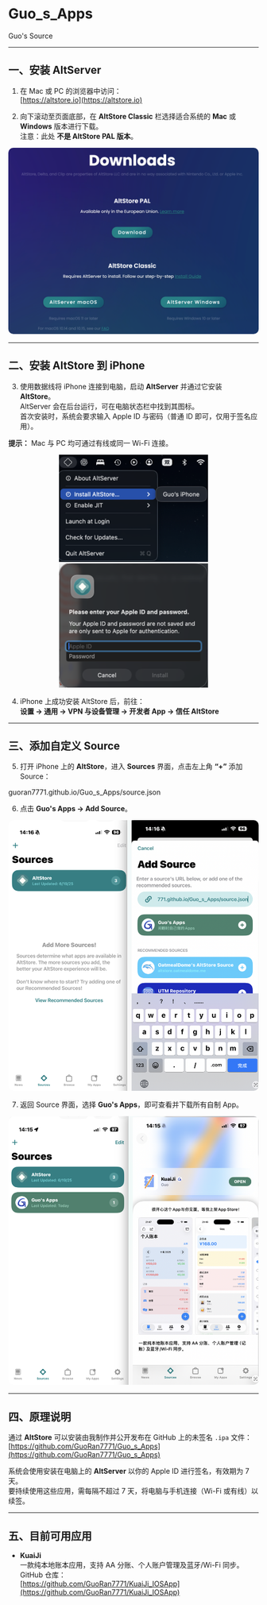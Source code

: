 # Guo_s_Apps  
Guo's Source  

---

## 一、安装 AltServer

1. 在 Mac 或 PC 的浏览器中访问：  
   [https://altstore.io](https://altstore.io)

2. 向下滚动至页面底部，在 **AltStore Classic** 栏选择适合系统的 **Mac** 或 **Windows** 版本进行下载。  
   注意：此处 **不是 AltStore PAL 版本**。  

<p align="center">
  <img src="./assets/Source_assets/j1.png" alt="下载页面示例" style="border-radius:10px;">
</p>

---

## 二、安装 AltStore 到 iPhone

3. 使用数据线将 iPhone 连接到电脑，启动 **AltServer** 并通过它安装 **AltStore**。  
   AltServer 会在后台运行，可在电脑状态栏中找到其图标。  
   首次安装时，系统会要求输入 Apple ID 与密码（普通 ID 即可，仅用于签名应用）。

**提示：** Mac 与 PC 均可通过有线或同一 Wi-Fi 连接。  

<div align="center">
  <img src="./assets/Source_assets/j2.png" width="300"/>
  <img src="./assets/Source_assets/j3.png" width="300"/>
</div>

4. iPhone 上成功安装 AltStore 后，前往：  
   **设置 → 通用 → VPN 与设备管理 → 开发者 App → 信任 AltStore**

---

## 三、添加自定义 Source

5. 打开 iPhone 上的 **AltStore**，进入 **Sources** 界面，点击左上角 **“+”** 添加 Source：  

guoran7771.github.io/Guo_s_Apps/source.json


6. 点击 **Guo's Apps → Add Source**。

<p align="center">
<img src="./assets/Source_assets/j4.png" alt="添加 Source 示例" style="border-radius:10px;">
</p>

7. 返回 Source 界面，选择 **Guo's Apps**，即可查看并下载所有自制 App。

<p align="center">
<img src="./assets/Source_assets/j5.png" alt="应用列表示例" style="border-radius:10px;">
</p>

---

## 四、原理说明

通过 **AltStore** 可以安装由我制作并公开发布在 GitHub 上的未签名 `.ipa` 文件：  
[https://github.com/GuoRan7771/Guo_s_Apps](https://github.com/GuoRan7771/Guo_s_Apps)

系统会使用安装在电脑上的 **AltServer** 以你的 Apple ID 进行签名，有效期为 7 天。  
要持续使用这些应用，需每隔不超过 7 天，将电脑与手机连接（Wi-Fi 或有线）以续签。

---

## 五、目前可用应用

- **KuaiJi**  
一款纯本地账本应用，支持 AA 分账、个人账户管理及蓝牙/Wi-Fi 同步。  
GitHub 仓库：  
[https://github.com/GuoRan7771/KuaiJi_IOSApp](https://github.com/GuoRan7771/KuaiJi_IOSApp)

